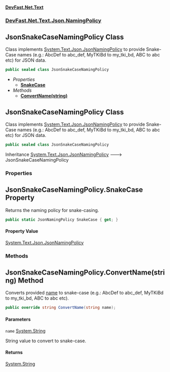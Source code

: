 #### [DevFast.Net.Text](index.md 'index')
### [DevFast.Net.Text.Json.NamingPolicy](DevFast.Net.Text.Json.NamingPolicy.md 'DevFast.Net.Text.Json.NamingPolicy')

## JsonSnakeCaseNamingPolicy Class

Class implements [System.Text.Json.JsonNamingPolicy](https://docs.microsoft.com/en-us/dotnet/api/System.Text.Json.JsonNamingPolicy 'System.Text.Json.JsonNamingPolicy') to provide Snake-Case names
(e.g.: AbcDef to abc_def, MyTKiBd to my_tki_bd, ABC to abc etc) for JSON data.

```csharp
public sealed class JsonSnakeCaseNamingPolicy
```
- *Properties*
  - **[SnakeCase](DevFast.Net.Text.Json.NamingPolicy.JsonSnakeCaseNamingPolicy.md#DevFast.Net.Text.Json.NamingPolicy.JsonSnakeCaseNamingPolicy.SnakeCase 'DevFast.Net.Text.Json.NamingPolicy.JsonSnakeCaseNamingPolicy.SnakeCase')**
- *Methods*
  - **[ConvertName(string)](DevFast.Net.Text.Json.NamingPolicy.JsonSnakeCaseNamingPolicy.md#DevFast.Net.Text.Json.NamingPolicy.JsonSnakeCaseNamingPolicy.ConvertName(string) 'DevFast.Net.Text.Json.NamingPolicy.JsonSnakeCaseNamingPolicy.ConvertName(string)')**

## JsonSnakeCaseNamingPolicy Class

Class implements [System.Text.Json.JsonNamingPolicy](https://docs.microsoft.com/en-us/dotnet/api/System.Text.Json.JsonNamingPolicy 'System.Text.Json.JsonNamingPolicy') to provide Snake-Case names
(e.g.: AbcDef to abc_def, MyTKiBd to my_tki_bd, ABC to abc etc) for JSON data.

```csharp
public sealed class JsonSnakeCaseNamingPolicy
```

Inheritance [System.Text.Json.JsonNamingPolicy](https://docs.microsoft.com/en-us/dotnet/api/System.Text.Json.JsonNamingPolicy 'System.Text.Json.JsonNamingPolicy') &#129106; JsonSnakeCaseNamingPolicy
### Properties

<a name='DevFast.Net.Text.Json.NamingPolicy.JsonSnakeCaseNamingPolicy.SnakeCase'></a>

## JsonSnakeCaseNamingPolicy.SnakeCase Property

Returns the naming policy for snake-casing.

```csharp
public static JsonNamingPolicy SnakeCase { get; }
```

#### Property Value
[System.Text.Json.JsonNamingPolicy](https://docs.microsoft.com/en-us/dotnet/api/System.Text.Json.JsonNamingPolicy 'System.Text.Json.JsonNamingPolicy')
### Methods

<a name='DevFast.Net.Text.Json.NamingPolicy.JsonSnakeCaseNamingPolicy.ConvertName(string)'></a>

## JsonSnakeCaseNamingPolicy.ConvertName(string) Method

Converts provided [name](DevFast.Net.Text.Json.NamingPolicy.JsonSnakeCaseNamingPolicy.md#DevFast.Net.Text.Json.NamingPolicy.JsonSnakeCaseNamingPolicy.ConvertName(string).name 'DevFast.Net.Text.Json.NamingPolicy.JsonSnakeCaseNamingPolicy.ConvertName(string).name') to snake-case
(e.g.: AbcDef to abc_def, MyTKiBd to my_tki_bd, ABC to abc etc).

```csharp
public override string ConvertName(string name);
```
#### Parameters

<a name='DevFast.Net.Text.Json.NamingPolicy.JsonSnakeCaseNamingPolicy.ConvertName(string).name'></a>

`name` [System.String](https://docs.microsoft.com/en-us/dotnet/api/System.String 'System.String')

String value to convert to snake-case.

#### Returns
[System.String](https://docs.microsoft.com/en-us/dotnet/api/System.String 'System.String')
